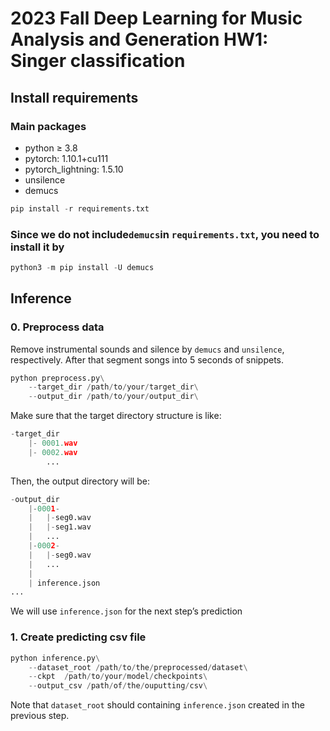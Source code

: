 # 2023 Fall Deep Learning for Music Analysis and Generation HW1: Singer classification

## Install requirements

### Main packages

- python ≥ 3.8
- pytorch: 1.10.1+cu111
- pytorch_lightning: 1.5.10
- unsilence
- demucs

```python
pip install -r requirements.txt
```

### Since we do not include`demucs`in `requirements.txt`, you need to install it by

```python
python3 -m pip install -U demucs
```

## Inference

### 0. Preprocess data

Remove instrumental sounds and silence by `demucs` and `unsilence`, respectively. After that segment songs into 5 seconds of snippets.

```python
python preprocess.py\
    --target_dir /path/to/your/target_dir\
    --output_dir /path/to/your/output_dir\
```

Make sure that the target directory structure is like:

```python
-target_dir
	|- 0001.wav
	|- 0002.wav
		...
```

Then, the output directory will be:

```python
-output_dir
	|-0001-
	|	|-seg0.wav
	|	|-seg1.wav
	|	...
	|-0002-
	|	|-seg0.wav
	|	...
	|
	| inference.json
...
```

We will use `inference.json` for the next step’s prediction

### 1. Create predicting csv file

```python
python inference.py\
    --dataset_root /path/to/the/preprocessed/dataset\
    --ckpt  /path/to/your/model/checkpoints\
    --output_csv /path/of/the/ouputting/csv\
```

Note that `dataset_root` should containing `inference.json` created in the previous step.